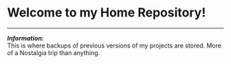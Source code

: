 # Welcome to my Home Repository!
---
***Information:***
<br>
This is where backups of previous versions of my projects are stored. More of a Nostalgia trip than anything.
